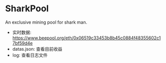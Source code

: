 # SharkPool
An exclusive mining pool for shark man.

- 实时数据: https://www.beepool.org/eth/0x06519c33453b8b45c0884f48355602c17bf59d4e
- datas.json: 查看目前收益
- log: 查看日志文件
